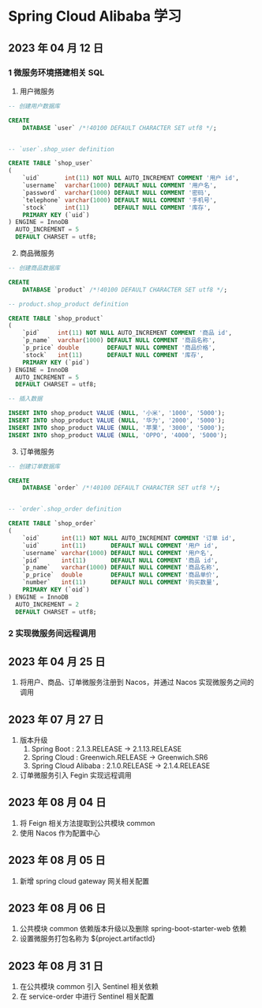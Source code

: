 # Spring Cloud Alibaba 学习

## 2023 年 04 月 12 日

### 1 微服务环境搭建相关 SQL

1. 用户微服务

```sql
-- 创建用户数据库

CREATE
    DATABASE `user` /*!40100 DEFAULT CHARACTER SET utf8 */;


-- `user`.shop_user definition

CREATE TABLE `shop_user`
(
    `uid`       int(11) NOT NULL AUTO_INCREMENT COMMENT '用户 id',
    `username`  varchar(1000) DEFAULT NULL COMMENT '用户名',
    `password`  varchar(1000) DEFAULT NULL COMMENT '密码',
    `telephone` varchar(1000) DEFAULT NULL COMMENT '手机号',
    `stock`     int(11)       DEFAULT NULL COMMENT '库存',
    PRIMARY KEY (`uid`)
) ENGINE = InnoDB
  AUTO_INCREMENT = 5
  DEFAULT CHARSET = utf8;
```

2. 商品微服务

```sql
-- 创建商品数据库

CREATE
    DATABASE `product` /*!40100 DEFAULT CHARACTER SET utf8 */;

-- product.shop_product definition

CREATE TABLE `shop_product`
(
    `pid`     int(11) NOT NULL AUTO_INCREMENT COMMENT '商品 id',
    `p_name`  varchar(1000) DEFAULT NULL COMMENT '商品名称',
    `p_price` double        DEFAULT NULL COMMENT '商品价格',
    `stock`   int(11)       DEFAULT NULL COMMENT '库存',
    PRIMARY KEY (`pid`)
) ENGINE = InnoDB
  AUTO_INCREMENT = 5
  DEFAULT CHARSET = utf8;

-- 插入数据

INSERT INTO shop_product VALUE (NULL, '小米', '1000', '5000');
INSERT INTO shop_product VALUE (NULL, '华为', '2000', '5000');
INSERT INTO shop_product VALUE (NULL, '苹果', '3000', '5000');
INSERT INTO shop_product VALUE (NULL, 'OPPO', '4000', '5000');
```

3. 订单微服务

```sql
-- 创建订单数据库

CREATE
    DATABASE `order` /*!40100 DEFAULT CHARACTER SET utf8 */;


-- `order`.shop_order definition

CREATE TABLE `shop_order`
(
    `oid`      int(11) NOT NULL AUTO_INCREMENT COMMENT '订单 id',
    `uid`      int(11)       DEFAULT NULL COMMENT '用户 id',
    `username` varchar(1000) DEFAULT NULL COMMENT '用户名',
    `pid`      int(11)       DEFAULT NULL COMMENT '商品 id',
    `p_name`   varchar(1000) DEFAULT NULL COMMENT '商品名称',
    `p_price`  double        DEFAULT NULL COMMENT '商品单价',
    `number`   int(11)       DEFAULT NULL COMMENT '购买数量',
    PRIMARY KEY (`oid`)
) ENGINE = InnoDB
  AUTO_INCREMENT = 2
  DEFAULT CHARSET = utf8;
```

### 2 实现微服务间远程调用

## 2023 年 04 月 25 日

1. 将用户、商品、订单微服务注册到 Nacos，并通过 Nacos 实现微服务之间的调用

## 2023 年 07 月 27 日

1. 版本升级
    1. Spring Boot : 2.1.3.RELEASE -> 2.1.13.RELEASE
    2. Spring Cloud : Greenwich.RELEASE -> Greenwich.SR6
    3. Spring Cloud Alibaba : 2.1.0.RELEASE -> 2.1.4.RELEASE
2. 订单微服务引入 Fegin 实现远程调用

## 2023 年 08 月 04 日
1. 将 Feign 相关方法提取到公共模块 common
2. 使用 Nacos 作为配置中心

## 2023 年 08 月 05 日
1. 新增 spring cloud gateway 网关相关配置

## 2023 年 08 月 06 日
1. 公共模块 common 依赖版本升级以及删除 spring-boot-starter-web 依赖
2. 设置微服务打包名称为 ${project.artifactId}

## 2023 年 08 月 31 日
1. 在公共模块 common 引入 Sentinel 相关依赖
2. 在 service-order 中进行 Sentinel 相关配置